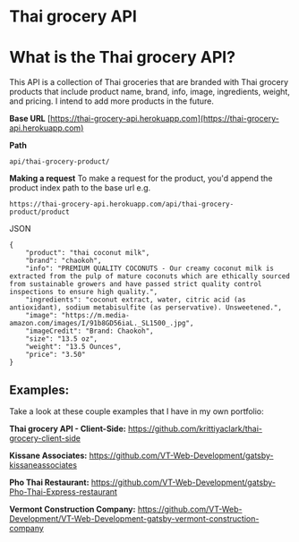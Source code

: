 # Thai grocery API

# What is the Thai grocery API?

This API is a collection of Thai groceries that are branded with Thai grocery
products that include product name, brand, info, image, ingredients, weight, and
pricing. I intend to add more products in the future.

**Base URL**
[https://thai-grocery-api.herokuapp.com](https://thai-grocery-api.herokuapp.com)

**Path**

```
api/thai-grocery-product/
```

**Making a request** To make a request for the product, you'd append the product
index path to the base url e.g.

```
https://thai-grocery-api.herokuapp.com/api/thai-grocery-product/product
```

JSON

```
{
    "product": "thai coconut milk",
    "brand": "chaokoh",
    "info": "PREMIUM QUALITY COCONUTS - Our creamy coconut milk is extracted from the pulp of mature coconuts which are ethically sourced from sustainable growers and have passed strict quality control inspections to ensure high quality.",
    "ingredients": "coconut extract, water, citric acid (as antioxidant), sodium metabisulfite (as perservative). Unsweetened.",
    "image": "https://m.media-amazon.com/images/I/91b8GD56iaL._SL1500_.jpg",
    "imageCredit": "Brand: Chaokoh",
    "size": "13.5 oz",
    "weight": "13.5 Ounces",
    "price": "3.50"
}
```

## Examples:

Take a look at these couple examples that I have in my own portfolio:

**Thai grocery API - Client-Side:**
https://github.com/krittiyaclark/thai-grocery-client-side

**Kissane Associates:**
https://github.com/VT-Web-Development/gatsby-kissaneassociates

**Pho Thai Restaurant:**
https://github.com/VT-Web-Development/gatsby-Pho-Thai-Express-restaurant

**Vermont Construction Company:**
https://github.com/VT-Web-Development/VT-Web-Development-gatsby-vermont-construction-company
